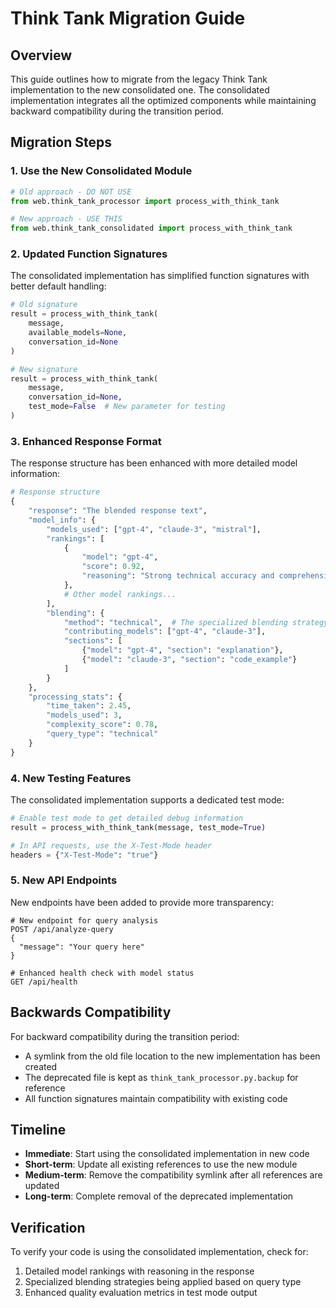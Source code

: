 # Think Tank Migration Guide

## Overview

This guide outlines how to migrate from the legacy Think Tank implementation to the new consolidated one. The consolidated implementation integrates all the optimized components while maintaining backward compatibility during the transition period.

## Migration Steps

### 1. Use the New Consolidated Module

```python
# Old approach - DO NOT USE
from web.think_tank_processor import process_with_think_tank

# New approach - USE THIS
from web.think_tank_consolidated import process_with_think_tank
```

### 2. Updated Function Signatures

The consolidated implementation has simplified function signatures with better default handling:

```python
# Old signature
result = process_with_think_tank(
    message, 
    available_models=None, 
    conversation_id=None
)

# New signature
result = process_with_think_tank(
    message,
    conversation_id=None,  
    test_mode=False  # New parameter for testing
)
```

### 3. Enhanced Response Format

The response structure has been enhanced with more detailed model information:

```python
# Response structure
{
    "response": "The blended response text",
    "model_info": {
        "models_used": ["gpt-4", "claude-3", "mistral"],
        "rankings": [
            {
                "model": "gpt-4",
                "score": 0.92,
                "reasoning": "Strong technical accuracy and comprehensive coverage"
            },
            # Other model rankings...
        ],
        "blending": {
            "method": "technical",  # The specialized blending strategy used
            "contributing_models": ["gpt-4", "claude-3"],
            "sections": [
                {"model": "gpt-4", "section": "explanation"},
                {"model": "claude-3", "section": "code_example"}
            ]
        }
    },
    "processing_stats": {
        "time_taken": 2.45,
        "models_used": 3,
        "complexity_score": 0.78,
        "query_type": "technical"
    }
}
```

### 4. New Testing Features

The consolidated implementation supports a dedicated test mode:

```python
# Enable test mode to get detailed debug information
result = process_with_think_tank(message, test_mode=True)

# In API requests, use the X-Test-Mode header
headers = {"X-Test-Mode": "true"}
```

### 5. New API Endpoints

New endpoints have been added to provide more transparency:

```
# New endpoint for query analysis
POST /api/analyze-query
{
  "message": "Your query here"
}

# Enhanced health check with model status
GET /api/health
```

## Backwards Compatibility

For backward compatibility during the transition period:
- A symlink from the old file location to the new implementation has been created
- The deprecated file is kept as `think_tank_processor.py.backup` for reference
- All function signatures maintain compatibility with existing code

## Timeline

- **Immediate**: Start using the consolidated implementation in new code
- **Short-term**: Update all existing references to use the new module
- **Medium-term**: Remove the compatibility symlink after all references are updated
- **Long-term**: Complete removal of the deprecated implementation

## Verification

To verify your code is using the consolidated implementation, check for:
1. Detailed model rankings with reasoning in the response
2. Specialized blending strategies being applied based on query type
3. Enhanced quality evaluation metrics in test mode output
